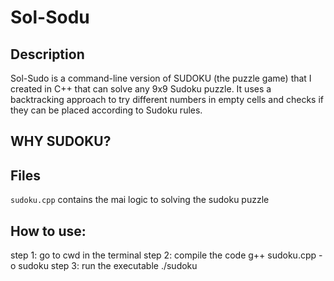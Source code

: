 # Sol-Sodu

## Description
Sol-Sudo is a command-line version of SUDOKU (the puzzle game) that I created in 	C++ that can solve any 9x9 Sudoku puzzle. It uses a backtracking approach to try different numbers in empty cells and checks if they can be placed according to Sudoku rules.

## WHY SUDOKU?


## Files
`sudoku.cpp` contains the mai logic to solving the sudoku puzzle

## How to use:

step 1:
  go to cwd in the terminal
step 2: compile the code
  g++ sudoku.cpp -o sudoku
step 3: run the executable
  ./sudoku
